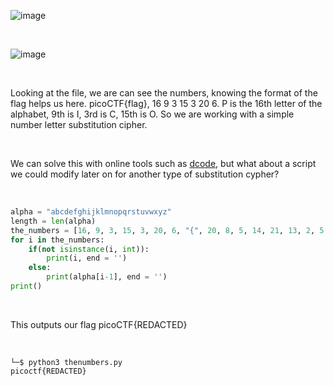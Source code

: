 ![image](https://github.com/jowp-code/ctf/assets/121969489/c39ecfea-6c46-4bc7-89cc-6b3c5d5cb1bc)

<br>

![image](https://github.com/jowp-code/ctf/assets/121969489/56ffcf23-63f5-4546-9c05-f135957eb51e)

<br>
<p>Looking at the file, we are can see the numbers, knowing the format of the flag helps us here. picoCTF{flag}, 16 9 3 15 3 20 6. P is the 16th letter of the alphabet, 9th is I, 3rd is C, 15th is O. So we are working with a simple number letter substitution cipher.</p>
<br>
<p>We can solve this with online tools such as <a href="https://www.dcode.fr/letter-number-cipher">dcode</a>, but what about a script we could modify later on for another type of substitution cypher?</p>
<br>

```python
alpha = "abcdefghijklmnopqrstuvwxyz"
length = len(alpha)
the_numbers = [16, 9, 3, 15, 3, 20, 6, "{", 20, 8, 5, 14, 21, 13, 2, 5, 18, 19, 13, 1, 19, 15, 14, "}"]
for i in the_numbers:
    if(not isinstance(i, int)):
        print(i, end = '')
    else:
        print(alpha[i-1], end = '')
print() 
```
<br>
<p>This outputs our flag picoCTF{REDACTED}</p>
<br>

```shell
└─$ python3 thenumbers.py
picoctf{REDACTED}
```
<br>

